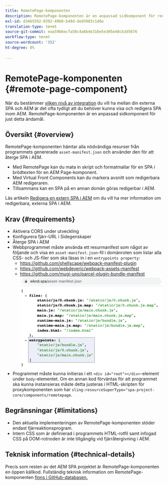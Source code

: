 ```yaml
---
title: RemotePage-komponenten
description: RemotePage-komponenten är en anpassad sidkomponent för redigering av SPA för fjärreaktion i AEM.
exl-id: d3465592-0392-49b0-b49d-de93983c1d6e
translation-type: tm+mt
source-git-commit: eaa59b6ecfa50c4a6b4e316e5e305e48cb3d5676
workflow-type: tm+mt
source-wordcount: '352'
ht-degree: 0%

---
```


# RemotePage-komponenten {#remote-page-component}

När du bestämmer [vilken nivå av integration](/help/implementing/developing/headful-headless.md) du vill ha mellan din externa SPA och AEM är det ofta tydligt att du behöver kunna visa och redigera SPA inom AEM. RemotePage-komponenten är en anpassad sidkomponent för just detta ändamål.

## Översikt {#overview}

RemotePage-komponenten hämtar alla nödvändiga resurser från programmets genererade `asset-manifest.json` och använder den för att återge SPA i AEM.

* Med RemotePage kan du mata in skript och formatmallar för en SPA i brödtexten för en AEM Page-komponent.
* Med Virtual Front Components kan du markera avsnitt som redigerbara AEM redigeraren.
* Tillsammans kan en SPA på en annan domän göras redigerbar i AEM.

Läs artikeln [Redigera en extern SPA i AEM](editing-external-spa.md) om du vill ha mer information om redigerbara, externa SPA i AEM.

## Krav {#requirements}

* Aktivera CORS under utveckling
* Konfigurera fjärr-URL i Sidegenskaper
* Återge SPA i AEM
* Webbprogrammet måste använda ett resurmanifest som något av följande och visa en `asset-manifest.json`-fil i domänroten som listar alla CSS- och JS-filer som ska läsas in i en `entrypoints property`:
   * https://github.com/shellscape/webpack-manifest-plugin
   * https://github.com/webdeveric/webpack-assets-manifest
   * https://github.com/mugi-uno/parcel-plugin-bundle-manifest
      ![Exempel på egenskapen entrypoints](assets/asset-manifest-entrypoints.png)
* Programmet måste kunna initieras i ett `<div id="root"></div>`-element under `body`-elementet. Om en annan kod förväntas för att programmet ska kunna instansieras måste detta justeras i HTML-skripten för proxykomponenten som har `sling:resourceSuperType="spa-project-core/components/remotepage`.

## Begränsningar {#limitations}

* Den aktuella implementeringen av RemotePage-komponenten stöder endast fjärreaktionsprogram.
* Intern CSS som är definierad i programmets HTML-rotfil samt infogad CSS på DOM-rotnoden är inte tillgänglig vid fjärråtergivning i AEM.

## Teknisk information {#technical-details}

Precis som resten av det AEM SPA projektet är RemotePage-komponenten en öppen källkod. Fullständig teknisk information om RemotePage-komponenten [finns i GitHub-databasen.](https://github.com/adobe/aem-spa-project-core/tree/master/ui.apps/src/main/content/jcr_root/apps/spa-project-core/components/remotepage)
